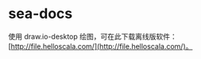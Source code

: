 # sea-docs

使用 draw.io-desktop 绘图，可在此下载离线版软件：[http://file.helloscala.com/](http://file.helloscala.com/)。
